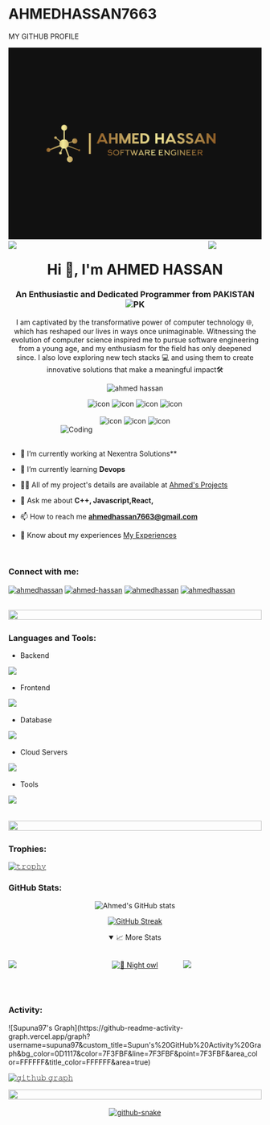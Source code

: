 # AHMEDHASSAN7663
MY GITHUB PROFILE

![logo](203187346.png)
<img align="left" src="https://user-images.githubusercontent.com/65187002/144930161-2f783401-8d27-4fdf-a2f7-cc0ba32f1f1f.gif" width="21%" style="display:inline;"><img align="right" src="https://user-images.githubusercontent.com/65187002/144930161-2f783401-8d27-4fdf-a2f7-cc0ba32f1f1f.gif" width="21%" style="display:inline;">

<h1 align="center">Hi 👋, I'm AHMED HASSAN</h1>
<h3 align="center">An Enthusiastic and Dedicated Programmer from PAKISTAN <img src="https://upload.wikimedia.org/wikipedia/commons/3/32/Flag_of_Pakistan.svg" alt="PK" width="20px"></h3>
<p align="center">I am captivated by the transformative power of computer technology 🌐, which has reshaped our lives in ways once unimaginable. Witnessing the evolution of computer science inspired me to pursue software engineering from a young age, and my enthusiasm for the field has only deepened since. I also love exploring new tech stacks 💻 and using them to create innovative solutions that make a meaningful impact🛠️</p>
<p align="center"> 
 <img src="https://komarev.com/ghpvc/?username=Ahmad7663&label=Profile%20views&color=0e75b6&style=flat" alt="ahmed hassan" /> 
</p>

<div align="center">
 
  <img src="https://techstack-generator.vercel.app/ts-icon.svg" alt="icon" width="50" height="50" />
  <img src="https://techstack-generator.vercel.app/js-icon.svg" alt="icon"width="50" height="50" />
  <img src="https://techstack-generator.vercel.app/react-icon.svg" alt="icon" width="50" height="50" />
 <img src="https://techstack-generator.vercel.app/mysql-icon.svg" alt="icon" width="50" height="50" />
</div>

<br>

<div align="center">
  <img src="https://techstack-generator.vercel.app/docker-icon.svg" alt="icon" width="50" height="50" />
  <img src="https://techstack-generator.vercel.app/github-icon.svg" alt="icon" width="50" height="50" />
  <img src="https://techstack-generator.vercel.app/prettier-icon.svg" alt="icon" width="50" height="50" />
</div>

<img align="right" alt="Coding" width="400" src="https://user-images.githubusercontent.com/74038190/229223263-cf2e4b07-2615-4f87-9c38-e37600f8381a.gif">
<br><br>

- 🔭 I’m currently working at Nexentra Solutions**

- 🌱 I’m currently learning **Devops**

- 👨‍💻 All of my project's details are available at [Ahmed's Projects](https://ahmad7663.github.io/AhmedHassan.github.io/#teams)

- 💬 Ask me about **C++, Javascript,React,**

- 📫 How to reach me **ahmedhassan7663@gmail.com**

- 📄 Know about my experiences [My Experiences](https://ahmad7663.github.io/AhmedHassan.github.io/#about)


<br>
<h3 align="left">Connect with me:</h3>
<p align="left">
<a href="https://www.linkedin.com/in/ahmed-hassan-4a73b6248/" target="blank"><img align="center" src="https://raw.githubusercontent.com/rahuldkjain/github-profile-readme-generator/master/src/images/icons/Social/linked-in-alt.svg" alt="ahmedhassan" height="30" width="40" /></a>
<a href="https://stackoverflow.com/users/21905906/ahmedhassan?tab=profile" target="blank"><img align="center" src="https://raw.githubusercontent.com/rahuldkjain/github-profile-readme-generator/master/src/images/icons/Social/stack-overflow.svg" alt="ahmed-hassan" height="30" width="40" /></a>
<a href="https://www.instagram.com/7663ahmedhassan/" target="blank"><img align="center" src="https://raw.githubusercontent.com/rahuldkjain/github-profile-readme-generator/master/src/images/icons/Social/instagram.svg" alt="ahmedhassan" height="30" width="40" /></a>
<a href="https://www.youtube.com/@ahmedhassan409-i2" target="blank"><img align="center" src="https://raw.githubusercontent.com/rahuldkjain/github-profile-readme-generator/master/src/images/icons/Social/youtube.svg" alt="ahmedhassan" height="30" width="40" /></a>
</p>
<br>

<img src="https://i.imgur.com/dBaSKWF.gif" height="20" width="100%">

<h3 align="left">Languages and Tools:</h3>

- Backend
<p align="left">
  <a href="https://skillicons.dev">
    <img src="https://skillicons.dev/icons?i=nodejs,express,nestjs" />
  </a>
</p>

- Frontend
<p align="left">
  <a href="https://skillicons.dev">
    <img src="https://skillicons.dev/icons?i=ts,js,react,nextjs,redux,androidstudio,html" />
  </a>
</p>

- Database
<p align="left">
  <a href="https://skillicons.dev">
    <img src="https://skillicons.dev/icons?i=mongodb,mysql" />
  </a>
</p>

- Cloud Servers
<p align="left">
  <a href="https://skillicons.dev">
    <img src="https://skillicons.dev/icons?i=firebase,cloudflare" />
  </a>
</p>

- Tools
<p align="left">
  <a href="https://skillicons.dev">
    <img src="https://skillicons.dev/icons?i=git,github,docker,figma,vscode,postman,cpp,css,gitlab" />
  </a>
</p>

<br/>

<img src="https://i.imgur.com/dBaSKWF.gif" height="20" width="100%">

<h3 align="left">Trophies:</h3>

[![𝚝𝚛𝚘𝚙𝚑𝚢](https://github-profile-trophy.vercel.app/?username=Ahmad7663&column=8&margin-w=20&margin-h=20&no-frame=true&theme=algolia&title=MultiLanguage,Repositories,Organizations,Commits,PullRequest)](https://github.com/Ahmad7663) 
</div>
<h3 align="left">GitHub Stats:</h3>

<div align="center">
 
![Ahmed's GitHub stats](https://github-readme-stats.vercel.app/api?username=Ahmad7663\&theme=algolia\&show_icons=true\&rank_icon=github&show=reviews,prs_merged,discussions_answered,prs_merged_percentage\&hide=contribs,issues)

[![GitHub Streak](https://streak-stats.demolab.com/?user=Ahmad7663&theme=windows-dark)](https://git.io/streak-stats)

</div>
<details open align="center">
  <summary>📈 More Stats</summary>
  <br>
<p align="center">
<div align="center">
 <a href="https://github.com/Ahmad7663"> 

<img src="http://github-profile-summary-cards.vercel.app/api/cards/repos-per-language?username=Ahmad7663&theme=algolia" width="31%" align="left"/>
<img src="http://github-profile-summary-cards.vercel.app/api/cards/most-commit-language?username=Ahmad7663&theme=algolia" width="31%" align="right" />
<img src="https://github-profile-summary-cards.vercel.app/api/cards/productive-time?username=Ahmad7663&theme=algolia" width="31%" align="center" title="🦉 Night owl" />  
 </a>
</div>
</p >

</details>

<br><br>
<h3 align="left">Activity:</h3>
![Supuna97's Graph](https://github-readme-activity-graph.vercel.app/graph?username=supuna97&custom_title=Supun's%20GitHub%20Activity%20Graph&bg_color=0D1117&color=7F3FBF&line=7F3FBF&point=7F3FBF&area_color=FFFFFF&title_color=FFFFFF&area=true)

[![𝚐𝚒𝚝𝚑𝚞𝚋 𝚐𝚛𝚊𝚙𝚑](https://github-readme-activity-graph.vercel.app/graph?username=Ahmad7663&theme=react-dark&hide_border=true&area=true&bg_color=01102d&color=6eb9f2&line=41c350&point=ffffff)](https://github.com/Ahmad7663) </br>


<img src="https://i.imgur.com/dBaSKWF.gif" height="20" width="100%">

<p align="center">
<a href="https://github.com/Ahmad7663">
   <img alt="github-snake" src="https://raw.githubusercontent.com/Ahmad7663/walidbosso/output/github-snake-darkBlue.svg" title="🐍 Watch how the snake's eating my contributions" />
</a>
</p>




